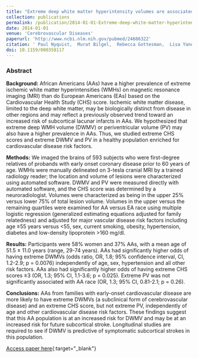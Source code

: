 ```yaml
---
title: "Extreme deep white matter hyperintensity volumes are associated with African American race"
collection: publications
permalink: /publication/2014-01-01-Extreme-deep-white-matter-hyperintensity-volumes-are-associated-with-African-American-race
date: 2014-01-01
venue: 'Cerebrovascular Diseases'
paperurl: 'http://www.ncbi.nlm.nih.gov/pubmed/24686322'
citation: ' Paul Nyquist,  Murat Bilgel,  Rebecca Gottesman,  Lisa Yanek,  Taryn Moy,  Lewis Becker,  Jennifer Cuzzocreo,  Jerry Prince,  David Yousem,  Diane Becker,  Brian Kral,  Dhananjay Vaidya, &quot;Extreme deep white matter hyperintensity volumes are associated with African American race.&quot; Cerebrovascular Diseases, 2014.'
doi: 10.1159/000358117
---
```


### Abstract

**Background:** African Americans (AAs) have a higher prevalence of extreme ischemic white matter hyperintensities (WMHs) on magnetic resonance imaging (MRI) than do European Americans (EAs) based on the Cardiovascular Health Study (CHS) score. Ischemic white matter disease, limited to the deep white matter, may be biologically distinct from disease in other regions and may reflect a previously observed trend toward an increased risk of subcortical lacunar infarcts in AAs. We hypothesized that extreme deep WMH volume (DWMV) or periventricular volume (PV) may also have a higher prevalence in AAs. Thus, we studied extreme CHS scores and extreme DWMV and PV in a healthy population enriched for cardiovascular disease risk factors.

**Methods:** We imaged the brains of 593 subjects who were first-degree relatives of probands with early onset coronary disease prior to 60 years of age. WMHs were manually delineated on 3-tesla cranial MRI by a trained radiology reader; the location and volume of lesions were characterized using automated software. DWMV and PV were measured directly with automated software, and the CHS score was determined by a neuroradiologist. Volumes were characterized as being in the upper 25% versus lower 75% of total lesion volume. Volumes in the upper versus the remaining quartiles were examined for AA versus EA race using multiple logistic regression (generalized estimating equations adjusted for family relatedness) and adjusted for major vascular disease risk factors including age ≥55 years versus <55, sex, current smoking, obesity, hypertension, diabetes and low-density lipoprotein >160 mg/dl.

**Results:** Participants were 58% women and 37% AAs, with a mean age of 51.5 ± 11.0 years (range, 29-74 years). AAs had significantly higher odds of having extreme DWMVs (odds ratio, OR, 1.8; 95% confidence interval, CI, 1.2-2.9; p = 0.0076) independently of age, sex, hypertension and all other risk factors. AAs also had significantly higher odds of having extreme CHS scores ≥3 (OR, 1.3; 95% CI, 1.1-3.6; p = 0.025). Extreme PV was not significantly associated with AA race (OR, 1.3; 95% CI, 0.81-2.1; p = 0.26).

**Conclusions:** AAs from families with early-onset cardiovascular disease are more likely to have extreme DWMVs (a subclinical form of cerebrovascular disease) and an extreme CHS score, but not extreme PV, independently of age and other cardiovascular disease risk factors. These findings suggest that this AA population is at an increased risk for DWMV and may be at an increased risk for future subcortical stroke. Longitudinal studies are required to see if DWMV is predictive of symptomatic subcortical strokes in this population.

[Access paper here](http://www.ncbi.nlm.nih.gov/pubmed/24686322){:target="_blank"}
